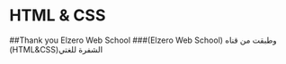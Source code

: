 # HTML & CSS
##Thank you Elzero Web School
###(Elzero Web School) وطبقت من قناه (HTML&CSS)الشفرة للغتي

